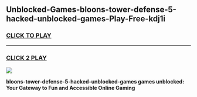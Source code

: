 
## Unblocked-Games-bloons-tower-defense-5-hacked-unblocked-games-Play-Free-kdj1i
<h3>
<a href="https://premium76.site?title=bloons-tower-defense-5-hacked-unblocked-games&ref=20A">CLICK TO PLAY</a></h3>
<hr>

<h3>
<a href="https://premium76.site?title=bloons-tower-defense-5-hacked-unblocked-games&ref=20A">CLICK 2 PLAY</a>
  
</h3>

<a href="https://premium76.site?title=bloons-tower-defense-5-hacked-unblocked-games&ref=20A"><img src="https://clearcache.store/games.png"></a>


**bloons-tower-defense-5-hacked-unblocked-games games unblocked: Your Gateway to Fun and Accessible Online Gaming**

